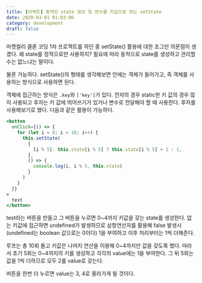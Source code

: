 ```yaml
---
title: [리액트] 동적인 state 생성 및 변수를 키값으로 하는 setState
date: 2020-03-01 01:03:96
category: development
draft: false
---
```


마켓컬리 클론 코딩 1차 프로젝트를 하던 중 setState() 활용에 대한 조그만 의문점이 생겼다. 왜 state를 정적으로만 사용하지? 필요에 따라 동적으로 state를 생성하고 관리할 수는 없느냐는 말이다.

물론 가능하다. setState()의 형태를 생각해보면 안에는 객체가 들어가고, 즉 객체를 사용하는 방식으로 사용하면 된다.

객체에 접근하는 방식은 `.key`와 `['key']`가 있다. 전자의 경우 static한 키 값의 경우 많이 사용되고 후자는 키 값에 띄어쓰기가 있거나 변수로 전달해야 할 때 사용한다. 후자를 사용해보기로 했다. 다음과 같은 활용이 가능하다.

```jsx
<button
  onClick={() => {
    for (let i = 0; i < 10; i++) {
      this.setState(
        {
          [i % 5]: this.state[i % 5] ? this.state[i % 5] + 1 : 1,
        },
        () => {
          console.log(i, i % 5, this.state)
        }
      )
    }
  }}
>
  test
</button>
```

test라는 버튼을 만들고 그 버튼을 누르면 0~4까지 키값을 갖는 state를 생성한다. 없는 키값에 접근하면 undefined가 발생하므로 삼항연산자를 활용해 false 발생시(undefined는 boolean 값으로는 0이다) 1을 부여하고 이후 처리부터는 1씩 더해준다.

루프는 총 10회 돌고 키값은 나머지 연산을 이용해 0~4까지만 값을 갖도록 했다. 따라서 초기 5회는 0~4까지의 키를 생성하고 각각의 value에는 1을 부여한다. 그 뒤 5회는 값을 1씩 더하므로 모두 2를 value로 갖는다.

버튼을 한번 더 누르면 value는 3, 4로 올라가게 될 것이다.
